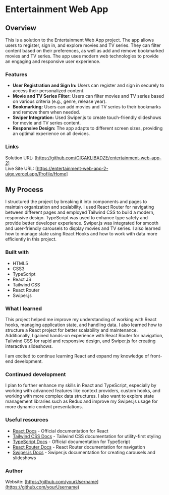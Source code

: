 # Entertainment Web App

## Overview

This is a solution to the Entertainment Web App project. The app allows users to register, sign in, and explore movies and TV series. They can filter content based on their preferences, as well as add and remove bookmarked movies and TV series. The app uses modern web technologies to provide an engaging and responsive user experience.

### Features

- **User Registration and Sign In:** Users can register and sign in securely to access their personalized content.
- **Movie and TV Series Filter:** Users can filter movies and TV series based on various criteria (e.g., genre, release year).
- **Bookmarking:** Users can add movies and TV series to their bookmarks and remove them when needed.
- **Swiper Integration:** Used Swiper.js to create touch-friendly slideshows for movie and TV series content.
- **Responsive Design:** The app adapts to different screen sizes, providing an optimal experience on all devices.

### Links

Solution URL: [https://github.com/GIGAKLIBADZE/entertainment-web-app-2]  
Live Site URL: [https://entertainment-web-app-2-ujgx.vercel.app/Profile/Home]

## My Process

I structured the project by breaking it into components and pages to maintain organization and scalability. I used React Router for navigating between different pages and employed Tailwind CSS to build a modern, responsive design. TypeScript was used to enhance type safety and provide better developer experience. Swiper.js was integrated for smooth and user-friendly carousels to display movies and TV series. I also learned how to manage state using React Hooks and how to work with data more efficiently in this project.

### Built with

- HTML5
- CSS3
- TypeScript
- React JS
- Tailwind CSS
- React Router
- Swiper.js

### What I learned

This project helped me improve my understanding of working with React hooks, managing application state, and handling data. I also learned how to structure a React project for better scalability and maintenance. Additionally, I gained hands-on experience with React Router for navigation, Tailwind CSS for rapid and responsive design, and Swiper.js for creating interactive slideshows.

I am excited to continue learning React and expand my knowledge of front-end development.

### Continued development

I plan to further enhance my skills in React and TypeScript, especially by working with advanced features like context providers, custom hooks, and working with more complex data structures. I also want to explore state management libraries such as Redux and improve my Swiper.js usage for more dynamic content presentations.

### Useful resources

- [React Docs](https://reactjs.org/docs/getting-started.html) - Official documentation for React
- [Tailwind CSS Docs](https://tailwindcss.com/docs) - Tailwind CSS documentation for utility-first styling
- [TypeScript Docs](https://www.typescriptlang.org/docs/) - Official documentation for TypeScript
- [React Router Docs](https://reactrouter.com/) - React Router documentation for navigation
- [Swiper.js Docs](https://swiperjs.com/) - Swiper.js documentation for creating carousels and slideshows

### Author

Website: [https://github.com/yourUsername](https://github.com/yourUsername)
